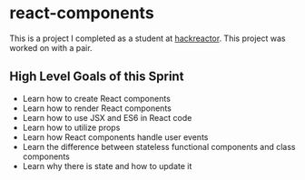 # react-components
This is a project I completed as a student at [hackreactor](http://hackreactor.com). This project was worked on with a pair.

## High Level Goals of this Sprint
- Learn how to create React components
- Learn how to render React components
- Learn how to use JSX and ES6 in React code
- Learn how to utilize props
- Learn how React components handle user events
- Learn the difference between stateless functional components and class components
- Learn why there is state and how to update it
